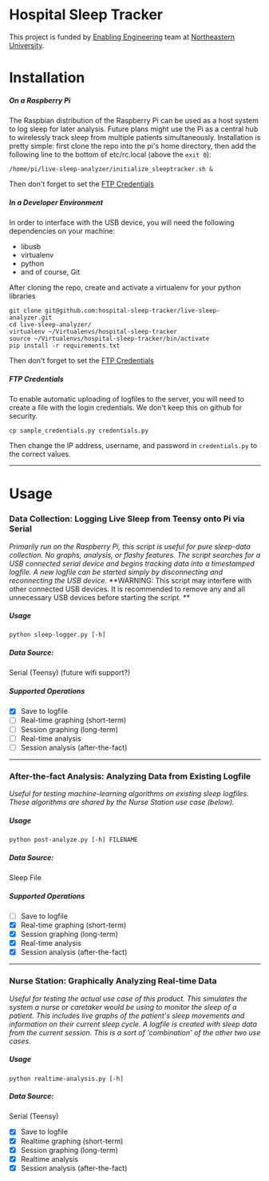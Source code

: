 # Hospital Sleep Tracker
This project is funded by [Enabling Engineering](http://nuweb9.neu.edu/enable/) team at [Northeastern University](http://neu.edu).

# Installation
##### On a Raspberry Pi
The Raspbian distribution of the Raspberry Pi can be used as a host system to log sleep for later analysis. Future plans might use the Pi as a central hub to wirelessly track sleep from multiple patients simultaneously. Installation is pretty simple: first clone the repo into the pi's home directory, then add the following line to the bottom of etc/rc.local (above the `exit 0`):

`/home/pi/live-sleep-analyzer/initialize_sleeptracker.sh &`

Then don't forget to set the [FTP Credentials](https://github.com/hospital-sleep-tracker/live-sleep-analyzer#ftp-credentials)
##### In a Developer Environment
In order to interface with the USB device, you will need the following dependencies on your machine:
- libusb
- virtualenv
- python
- and of course, Git

After cloning the repo, create and activate a virtualenv for your python libraries
```
git clone git@github.com:hospital-sleep-tracker/live-sleep-analyzer.git
cd live-sleep-analyzer/
virtualenv ~/Virtualenvs/hospital-sleep-tracker
source ~/Virtualenvs/hospital-sleep-tracker/bin/activate
pip install -r requirements.txt
```
Then don't forget to set the [FTP Credentials](https://github.com/hospital-sleep-tracker/live-sleep-analyzer#ftp-credentials)
##### FTP Credentials
To enable automatic uploading of logfiles to the server, you will need to create a file with the login credentials. We don't keep this on github for security.

```
cp sample_credentials.py credentials.py
```
Then change the IP address, username, and password in `credentials.py` to the correct values.

---

# Usage
### **Data Collection:** Logging Live Sleep from Teensy onto Pi via Serial
*Primarily run on the Raspberry Pi, this script is useful for pure sleep-data collection. No graphs, analysis, or flashy features. The script searches for a USB connected serial device and begins tracking data into a timestamped logfile. A new logfile can be started simply by disconnecting and reconnecting the USB device.*
 **WARNING: This script may interfere with other connected USB devices. It is recommended to remove any and all unnecessary USB devices before starting the script. **

##### Usage
`python sleep-logger.py [-h]`

##### Data Source:
Serial (Teensy) (future wifi support?)

##### Supported Operations
- [x] Save to logfile
- [ ] Real-time graphing (short-term)
- [ ] Session graphing (long-term)
- [ ] Real-time analysis
- [ ] Session analysis (after-the-fact)

---

### **After-the-fact Analysis:** Analyzing Data from Existing Logfile
*Useful for testing machine-learning algorithms on existing sleep logfiles. These algorithms are shared by the Nurse Station use case (below).*

##### Usage
`python post-analyze.py [-h] FILENAME`

##### Data Source:
Sleep File

##### Supported Operations
- [ ] Save to logfile
- [x] Real-time graphing (short-term)
- [x] Session graphing (long-term)
- [x] Real-time analysis
- [x] Session analysis (after-the-fact)

---

### **Nurse Station:** Graphically Analyzing Real-time Data
*Useful for testing the actual use case of this product. This simulates the system a nurse or caretaker would be using to monitor the sleep of a patient. This includes live graphs of the patient's sleep movements and information on their current sleep cycle. A logfile is created with sleep data from the current session. This is a sort of 'combination' of the other two use cases.*

##### Usage
`python realtime-analysis.py [-h]`

##### Data Source:
Serial (Teensy)
- [x] Save to logfile
- [x] Realtime graphing (short-term)
- [x] Session graphing (long-term)
- [x] Realtime analysis
- [x] Session analysis (after-the-fact)